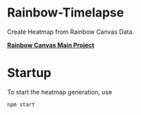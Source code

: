 # Rainbow-Timelapse
Create Heatmap from Rainbow Canvas Data.

[**Rainbow Canvas Main Project**](https://github.com/SteffTek/Rainbow-Canvas)

# Startup
To start the heatmap generation, use
```cmd
npm start
```
